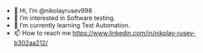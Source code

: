 - 👋 Hi, I’m @nikolayrusev998
- 👀 I’m interested in Software testing.
- 🌱 I’m currently learning Test Automation.
- 📫 How to reach me https://www.linkedin.com/in/nikolay-rusev-b302aa212/

<!---
nikolayrusev998/nikolayrusev998 is a ✨ special ✨ repository because its `README.md` (this file) appears on your GitHub profile.
You can click the Preview link to take a look at your changes.
--->
